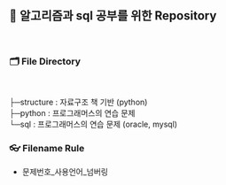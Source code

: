 ## 📙 알고리즘과 sql 공부를 위한 Repository

<br> 

###  🗂 File Directory

<br> 

├─structure : 자료구조 책 기반 (python) <br> 
├─python : 프로그래머스의 연습 문제  <br> 
└─sql : 프로그래머스의 연습 문제 (oracle, mysql)

###  👓 Filename Rule

- 문제번호_사용언어_넘버링

